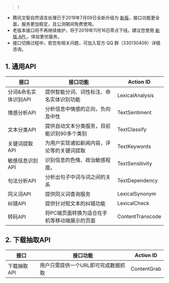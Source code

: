 >!
- 腾讯文智自然语言处理已于2019年7月09日全新升级为 [新版](https://cloud.tencent.com/document/product/271/3317)，接口功能更全面，服务更加稳定，且公测期间免费使用。
- 老版本接口将不再继续维护，将于2019年11月16日零点下线，建议您使用 [新版 API ](https://cloud.tencent.com/document/product/271/35484)，体验更优服务。
- 接口切换过程中，若您有相关问题，可加入官方 QQ 群（330130409）详细咨询。

## 1. 通用API
|接口| 接口功能 | Action ID | 
|---------|---------|---------|
|分词&命名实体识别API|   提供智能分词、词性标注、命名实体识别功能 | LexicalAnalysis| 
|情感分析API|  分析信息中情感的正向，负向及中性 |TextSentiment| 
|文本分类API|  提供自动文本分类服务，目前能识别90多个类别 | TextClassify| 
|关键词提取API|  为用户实现诸如新闻内容，评论等的关键词提取 | TextKeywords| 
|敏感信息识别API|  识别信息的色情、政治敏感程度。 |  TextSensitivity | 
|句法分析API|  分析出句子中词与词之间的关系 |TextDependency| 
|同义词API|  提供同义词查询服务 | LexicalSynonym| 
|纠错API|  提供针对短文本的纠错功能 |  LexicalCheck| 
|转码API| 将PC端页面转换为适合在手机等移动端展示的页面 | ContentTranscode| 

## 2. 下载抽取API
|接口| 接口功能 | Action ID | 
|---------|---------|---------|
|下载抽取API| 用户只需提供一个URL即可完成数据抓取 | ContentGrab| 
